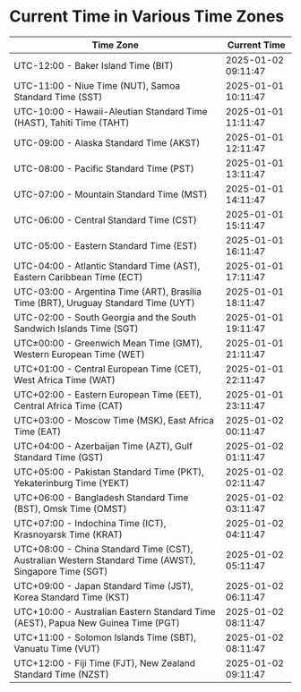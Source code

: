 # Current Time in Various Time Zones

| Time Zone | Current Time |
|-----------|--------------|
| UTC-12:00 - Baker Island Time (BIT) | 2025-01-02 09:11:47 |
| UTC-11:00 - Niue Time (NUT), Samoa Standard Time (SST) | 2025-01-01 10:11:47 |
| UTC-10:00 - Hawaii-Aleutian Standard Time (HAST), Tahiti Time (TAHT) | 2025-01-01 11:11:47 |
| UTC-09:00 - Alaska Standard Time (AKST) | 2025-01-01 12:11:47 |
| UTC-08:00 - Pacific Standard Time (PST) | 2025-01-01 13:11:47 |
| UTC-07:00 - Mountain Standard Time (MST) | 2025-01-01 14:11:47 |
| UTC-06:00 - Central Standard Time (CST) | 2025-01-01 15:11:47 |
| UTC-05:00 - Eastern Standard Time (EST) | 2025-01-01 16:11:47 |
| UTC-04:00 - Atlantic Standard Time (AST), Eastern Caribbean Time (ECT) | 2025-01-01 17:11:47 |
| UTC-03:00 - Argentina Time (ART), Brasília Time (BRT), Uruguay Standard Time (UYT) | 2025-01-01 18:11:47 |
| UTC-02:00 - South Georgia and the South Sandwich Islands Time (SGT) | 2025-01-01 19:11:47 |
| UTC±00:00 - Greenwich Mean Time (GMT), Western European Time (WET) | 2025-01-01 21:11:47 |
| UTC+01:00 - Central European Time (CET), West Africa Time (WAT) | 2025-01-01 22:11:47 |
| UTC+02:00 - Eastern European Time (EET), Central Africa Time (CAT) | 2025-01-01 23:11:47 |
| UTC+03:00 - Moscow Time (MSK), East Africa Time (EAT) | 2025-01-02 00:11:47 |
| UTC+04:00 - Azerbaijan Time (AZT), Gulf Standard Time (GST) | 2025-01-02 01:11:47 |
| UTC+05:00 - Pakistan Standard Time (PKT), Yekaterinburg Time (YEKT) | 2025-01-02 02:11:47 |
| UTC+06:00 - Bangladesh Standard Time (BST), Omsk Time (OMST) | 2025-01-02 03:11:47 |
| UTC+07:00 - Indochina Time (ICT), Krasnoyarsk Time (KRAT) | 2025-01-02 04:11:47 |
| UTC+08:00 - China Standard Time (CST), Australian Western Standard Time (AWST), Singapore Time (SGT) | 2025-01-02 05:11:47 |
| UTC+09:00 - Japan Standard Time (JST), Korea Standard Time (KST) | 2025-01-02 06:11:47 |
| UTC+10:00 - Australian Eastern Standard Time (AEST), Papua New Guinea Time (PGT) | 2025-01-02 08:11:47 |
| UTC+11:00 - Solomon Islands Time (SBT), Vanuatu Time (VUT) | 2025-01-02 08:11:47 |
| UTC+12:00 - Fiji Time (FJT), New Zealand Standard Time (NZST) | 2025-01-02 09:11:47 |
